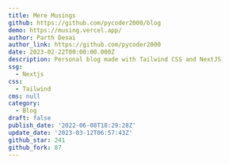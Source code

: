 ```yaml
---
title: Mere Musings
github: https://github.com/pycoder2000/blog
demo: https://musing.vercel.app/
author: Parth Desai
author_link: https://github.com/pycoder2000
date: 2023-02-22T00:00:00.000Z
description: Personal blog made with Tailwind CSS and NextJS
ssg:
  - Nextjs
css:
  - Tailwind
cms: null
category:
  - Blog
draft: false
publish_date: '2022-06-08T18:29:28Z'
update_date: '2023-03-12T06:57:43Z'
github_star: 241
github_fork: 87
---
```

